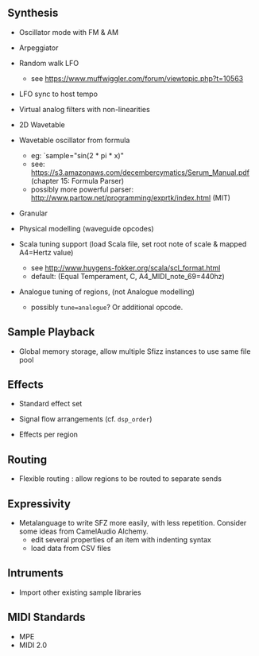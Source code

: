## Synthesis

- Oscillator mode with FM & AM

- Arpeggiator

- Random walk LFO
  - see https://www.muffwiggler.com/forum/viewtopic.php?t=10563

- LFO sync to host tempo

- Virtual analog filters with non-linearities

- 2D Wavetable

- Wavetable oscillator from formula
  - eg: `sample="sin(2 * pi * x)"
  - see: https://s3.amazonaws.com/decembercymatics/Serum_Manual.pdf (chapter 15: Formula Parser)
  - possibly more powerful parser: http://www.partow.net/programming/exprtk/index.html (MIT)

- Granular

- Physical modelling (waveguide opcodes)

- Scala tuning support (load Scala file, set root note of scale & mapped A4=Hertz value)
  - see http://www.huygens-fokker.org/scala/scl_format.html
  - default: (Equal Temperament, C, A4_MIDI_note_69=440hz)

- Analogue tuning of regions, (not Analogue modelling)
  - possibly `tune=analogue`? Or additional opcode.

## Sample Playback

- Global memory storage, allow multiple Sfizz instances to use same file pool

## Effects

- Standard effect set

- Signal flow arrangements
  (cf. `dsp_order`)

- Effects per region

## Routing

- Flexible routing : allow regions to be routed to separate sends

## Expressivity

- Metalanguage to write SFZ more easily, with less repetition.
  Consider some ideas from CamelAudio Alchemy.
  - edit several properties of an item with indenting syntax
  - load data from CSV files

## Intruments

- Import other existing sample libraries

## MIDI Standards

- MPE
- MIDI 2.0